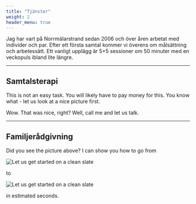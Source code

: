 ```yaml
---
title: "Tjänster"
weight: 2
header_menu: true
---
```


Jag har vart på Norrmälarstrand sedan 2006 och över åren arbetat med individer och par. Efter ett första samtal kommer vi överens om målsättning och arbetessätt. Ett vanligt upplägg är 5+5 sessioner om 50 minuter med en veckopuls ibland lite längre.

---

## Samtalsterapi

This is not an easy task. You will likely have to pay money for this. You know what - let us look at a nice picture first.

Wow. That was nice, right? Well, call me and let us talk.

---

## Familjerådgivning

Did you see the picture above? I can show you how to go from

![Let us get started on a clean slate](../images/board-bunch-cooking-food-349609.jpg)

to

![Let us get started on a clean slate](../images/woman-pouring-juice-on-glass-3184192.jpg)

in estimated seconds.